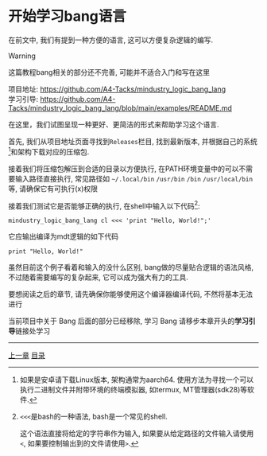 # 开始学习bang语言
在前文中, 我们有提到一种方便的语言, 这可以方便复杂逻辑的编写.

> [!WARNING]
> 这篇教程bang相关的部分还不完善, 可能并不适合入门和写在这里

项目地址: <https://github.com/A4-Tacks/mindustry_logic_bang_lang>\
学习引导: <https://github.com/A4-Tacks/mindustry_logic_bang_lang/blob/main/examples/README.md>

在这里，我们试图呈现一种更好、更简洁的形式来帮助学习这个语言.

首先, 我们从项目地址页面寻找到`Releases`栏目, 找到最新版本,
并根据自己的系统[^1]和架构下载对应的压缩包.

接着我们将压缩包解压到合适的目录以方便执行,
在PATH环境变量中的可以不需要输入路径直接执行, 常见路径如
`~/.local/bin` `/usr/bin` `/bin` `/usr/local/bin` 等, 请确保它有可执行(x)权限

接着我们测试它是否能够正确的执行, 在shell中输入以下代码[^2]:

```
mindustry_logic_bang_lang cl <<< 'print "Hello, World!";'
```

它应输出编译为mdt逻辑的如下代码

```
print "Hello, World!"
```

虽然目前这个例子看着和输入的没什么区别, bang做的尽量贴合逻辑的语法风格,
不过随着需要编写的复杂起来, 它可以成为强大有力的工具.

要想阅读之后的章节, 请先确保你能够使用这个编译器编译代码, 不然将基本无法进行


[^1]: 如果是安卓请下载Linux版本, 架构通常为aarch64.
      使用方法为寻找一个可以执行二进制文件并附带环境的终端模拟器,
      如termux, MT管理器(sdk28)等软件.

[^2]: `<<<`是bash的一种语法, bash是一个常见的shell.

      这个语法直接将给定的字符串作为输入, 如果要从给定路径的文件输入请使用`<`,
      如果要控制输出到的文件请使用`>`.

当前项目中关于 Bang 后面的部分已经移除,
学习 Bang 请移步本章开头的**学习引导**链接处学习

---
[上一章](./24-world-processor.md)
[目录](./README.md)
